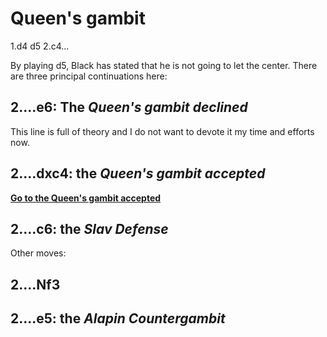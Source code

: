 # Queen's gambit
1.d4 d5
2.c4...

By playing d5, Black has stated that he is not going to let the center. There are three principal continuations here:

## 2....e6: The *Queen's gambit declined*

This line is full of theory and I do not want to devote it my time and efforts now.

## 2....dxc4: the *Queen's gambit accepted*

[**Go to the Queen's gambit accepted**](./2....dxc4/QueensGambitAccepted.md)

## 2....c6: the *Slav Defense*

Other moves:

## 2....Nf3

## 2....e5: the *Alapin Countergambit*